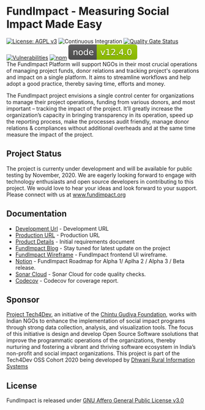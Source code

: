 # FundImpact - Measuring Social Impact Made Easy
[![License: AGPL v3](https://img.shields.io/badge/License-AGPL%20v3-blue.svg)](https://www.gnu.org/licenses/agpl-3.0)
![Continuous Integration](https://github.com/FundImpact/fundimpact-frontend/workflows/Continuous%20Integration/badge.svg)
[![Quality Gate Status](https://sonarcloud.io/api/project_badges/measure?project=FundImpact_fundimpact-frontend&metric=alert_status)](https://sonarcloud.io/dashboard?id=FundImpact_fundimpact-frontend)
[![Vulnerabilities](https://sonarcloud.io/api/project_badges/measure?project=FundImpact_fundimpact-frontend&metric=vulnerabilities)](https://sonarcloud.io/dashboard?id=FundImpact_fundimpact-frontend)
[![npm](https://img.shields.io/npm/v/npm)](https://blog.npmjs.org/post/626732790304686080/release-6148)
[![node](node_min_requirement.svg)](https://nodejs.org/ar/blog/release/v12.4.0/)  
The FundImpact Platform will support NGOs in their most crucial operations of managing project funds, donor relations and tracking project's operations and impact on a single platform. It aims to streamline workflows and help adopt a good practice, thereby saving time, efforts and money.

The FundImpact project envisions a single control center for organizations to manage their project operations, funding from various donors, and most important – tracking the impact of the project.  It’ll greatly increase the organization’s capacity in bringing transparency in its operation, speed up the reporting process, make the processes audit friendly, manage donor relations & compliances without additional overheads and at the same time measure the impact of the project.

## Project Status
The project is currenty under development and will be available for public testing by November, 2020. We are eagerly looking forward to engage with technology enthusiasts and open source developers in contributing to this project. We would love to hear your ideas and look forward to your support. Please connect with us at www.fundimpact.org

## Documentation

-   [Development Url](https://development--fundimpact.netlify.app/dashboard) - Development URL
-   [Production URL](https://fundimpact.netlify.app/dashboard) - Production URL
-   [Product Details](https://docs.google.com/document/d/1DUwxyTzEUlFDx2eQFit-iVTMxgFJQAMAOn6ZdcUvE04/edit) - Initial requirements document
-   [FundImpact Blog](https://chintugudiya.org/tag/fundimpact/) - Stay tuned for latest update on the project
-   [FundImpact Wireframe](https://xd.adobe.com/view/a9028067-aec8-42dc-a889-9c080b7d8a62-fc51/screen/e040b0bd-1989-4ad6-bda9-f2fac5e5869d/?fullscreen) - FundImpact frontend UI wireframe.
-   [Notion](https://www.notion.so/bd77a70f47d84abe9476d1f8f98c4a25?v=bf5b17688d834a7dbb8eeb7eb6bafecd) - FundImpact Roadmap for Alpha 1/ Aplha 2 / Alpha 3 / Beta release.
-   [Sonar Cloud](https://sonarcloud.io/dashboard?id=FundImpact_fundimpact-frontend) - Sonar Cloud for code quality checks.
-   [Codecov](https://codecov.io/gh/FundImpact/fundimpact-frontend) - Codecov for coverage report.

## Sponsor
[Project Tech4Dev](https://chintugudiya.org/tech4dev/), an initiative of the [Chintu Gudiya Foundation](https://chintugudiya.org/), works with Indian NGOs to enhance the implementation of social impact programs through strong data collection, analysis, and visualization tools. The focus of this initiative is design and develop Open Source Software ssolutions that improve the programmatic operations of the organizations, thereby nurturing and fostering a vibrant and thriving software ecosystem in India’s non-profit and social impact organizations. 
This project is part of the Tech4Dev OSS Cohort 2020 being developed by [Dhwani Rural Information Systems](https://dhwaniris.in)

## License
FundImpact is released under [GNU Affero General Public License v3.0](https://www.gnu.org/licenses/agpl-3.0)
